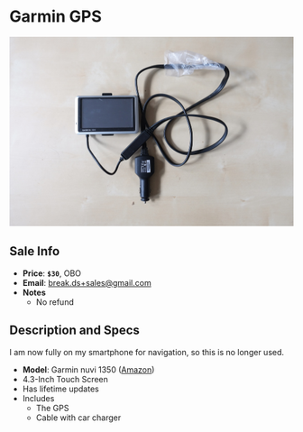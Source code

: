 # Garmin GPS

![GPS](https://github.com/breakds/moving-sales/blob/master/photo/resized/gps.JPG)

## Sale Info

* **Price**: **`$30`**, OBO
* **Email**: break.ds+sales@gmail.com
* **Notes** 
  * No refund

## Description and Specs

I am now fully on my smartphone for navigation, so this is no longer used.

* **Model**: Garmin nuvi 1350 ([Amazon](https://www.amazon.com/Garmin-Widescreen-Navigator-Discontinued-Manufacturer/dp/B001U0O7SA))
* 4.3-Inch Touch Screen
* Has lifetime updates
* Includes
  * The GPS
  * Cable with car charger
